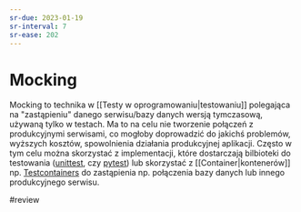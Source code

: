 ```yaml
---
sr-due: 2023-01-19
sr-interval: 7
sr-ease: 202
---
```


# Mocking

Mocking to technika w [[Testy w oprogramowaniu|testowaniu]] polegająca na "zastąpieniu" danego serwisu/bazy danych wersją tymczasową, używaną tylko w testach. Ma to na celu nie tworzenie połączeń z produkcyjnymi serwisami, co mogłoby doprowadzić do jakichś problemów, wyższych kosztów, spowolnienia działania produkcyjnej aplikacji. Często w tym celu można skorzystać z implementacji, które dostarczają bilbioteki do testowania ([unittest](https://docs.python.org/3/library/unittest.mock.html), czy [pytest](https://docs.python.org/3/library/unittest.mock.html)) lub skorzystać z [[Container|kontenerów]]  np. [Testcontainers](https://docs.python.org/3/library/unittest.mock.html) do zastąpienia np. połączenia bazy danych lub innego produkcyjnego serwisu.

#review